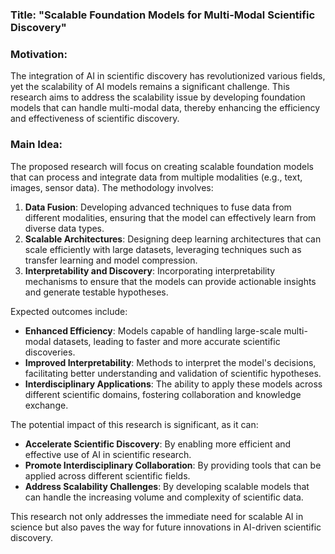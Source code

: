 ### Title: "Scalable Foundation Models for Multi-Modal Scientific Discovery"

### Motivation:
The integration of AI in scientific discovery has revolutionized various fields, yet the scalability of AI models remains a significant challenge. This research aims to address the scalability issue by developing foundation models that can handle multi-modal data, thereby enhancing the efficiency and effectiveness of scientific discovery.

### Main Idea:
The proposed research will focus on creating scalable foundation models that can process and integrate data from multiple modalities (e.g., text, images, sensor data). The methodology involves:

1. **Data Fusion**: Developing advanced techniques to fuse data from different modalities, ensuring that the model can effectively learn from diverse data types.
2. **Scalable Architectures**: Designing deep learning architectures that can scale efficiently with large datasets, leveraging techniques such as transfer learning and model compression.
3. **Interpretability and Discovery**: Incorporating interpretability mechanisms to ensure that the models can provide actionable insights and generate testable hypotheses.

Expected outcomes include:

- **Enhanced Efficiency**: Models capable of handling large-scale multi-modal datasets, leading to faster and more accurate scientific discoveries.
- **Improved Interpretability**: Methods to interpret the model's decisions, facilitating better understanding and validation of scientific hypotheses.
- **Interdisciplinary Applications**: The ability to apply these models across different scientific domains, fostering collaboration and knowledge exchange.

The potential impact of this research is significant, as it can:

- **Accelerate Scientific Discovery**: By enabling more efficient and effective use of AI in scientific research.
- **Promote Interdisciplinary Collaboration**: By providing tools that can be applied across different scientific fields.
- **Address Scalability Challenges**: By developing scalable models that can handle the increasing volume and complexity of scientific data.

This research not only addresses the immediate need for scalable AI in science but also paves the way for future innovations in AI-driven scientific discovery.